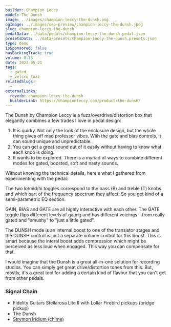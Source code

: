 ```yaml
---
builder: Champion Leccy
model: The Dunsh
image: ../images/champion-leccy-the-dunsh.png
ogImage: ../images/seo-preview/champion-leccy-the-dunsh.jpeg
slug: champion-leccy-the-dunsh
pedalData: ../data/pedals/champion-leccy-the-dunsh.pedal.json
presetsData: ../data/presets/champion-leccy-the-dunsh.presets.json
type: demo
isSponsored: false
hasBackingTrack: true
volume: 0.75
date: 2023-05-21
tags:
  - gated
  - velcro fuzz
relatedSlugs:
  -
externalLinks:
  reverb: champion-leccy-the-dunsh
  builderLink: https://championleccy.com/product/the-dunsh/
---
```


The Dunsh by Champion Leccy is a fuzz/overdrive/distortion box that elegantly combines a few trades I love in pedal design:

1. It is quirky. Not only the look of the enclosure design, but the whole thing gives off mad professor vibes. With the gate and bias controls, it can sound unique and unpredictable.
2. You can get a great sound out of it easily without having to know what each knob is doing.
3. It wants to be explored. There is a myriad of ways to combine different modes for gated, boosted, soft and nasty sounds.

Without knowing the technical details, here's what I gathered from experimenting with the pedal:

The two lo/mid/hi toggles correspond to the bass (B) and treble (T) knobs and which part of the frequency spectrum they affect. So you get kind of a semi-parametric EQ section.

GAIN, BIAS and GATE are all highly interactive with each other. The GATE toggle flips different levels of gating and has different voicings – from really gated and "smushy" to "just a little gated".

The DUNSH mode is an internal boost to one of the transistor stages and the DUNSH control is just a separate volume control for this boost. This is smart because the interal boost adds compression which might be perceived as less loud when engaged. This way you can compensate for that.

I would imagine that the Dunsh is a great all-in-one solution for recording studios. You can simply get great drive/distortion tones from this. But, mostly, it's a great tool for adding a certain kind of flavour that you can't get from other pedals.

### Signal Chain

- Fidelity Guitars Stellarosa Lite II with Lollar Firebird pickups (bridge pickup)
- The Dunsh
- [Strymon Iridium (chime)](/demos/strymon-iridium)
